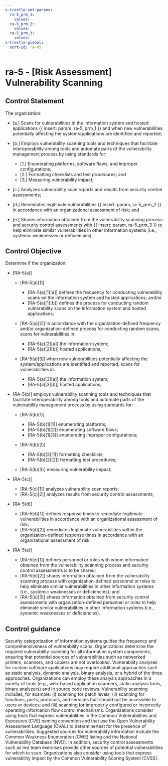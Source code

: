 ```yaml
---
x-trestle-set-params:
  ra-5_prm_1:
    values:
  ra-5_prm_2:
    values:
  ra-5_prm_3:
    values:
x-trestle-global:
  sort-id: ra-05
---
```


# ra-5 - \[Risk Assessment\] Vulnerability Scanning

## Control Statement

The organization:

- \[a.\] Scans for vulnerabilities in the information system and hosted applications {{ insert: param, ra-5_prm_1 }} and when new vulnerabilities potentially affecting the system/applications are identified and reported;

- \[b.\] Employs vulnerability scanning tools and techniques that facilitate interoperability among tools and automate parts of the vulnerability management process by using standards for:

  - \[1.\] Enumerating platforms, software flaws, and improper configurations;
  - \[2.\] Formatting checklists and test procedures; and
  - \[3.\] Measuring vulnerability impact;

- \[c.\] Analyzes vulnerability scan reports and results from security control assessments;

- \[d.\] Remediates legitimate vulnerabilities {{ insert: param, ra-5_prm_2 }} in accordance with an organizational assessment of risk; and

- \[e.\] Shares information obtained from the vulnerability scanning process and security control assessments with {{ insert: param, ra-5_prm_3 }} to help eliminate similar vulnerabilities in other information systems (i.e., systemic weaknesses or deficiencies).

## Control Objective

Determine if the organization:

- \[RA-5(a)\]

  - \[RA-5(a)[1]\]

    - \[RA-5(a)[1][a]\] defines the frequency for conducting vulnerability scans on the information system and hosted applications; and/or
    - \[RA-5(a)[1][b]\] defines the process for conducting random vulnerability scans on the information system and hosted applications;

  - \[RA-5(a)[2]\] in accordance with the organization-defined frequency and/or organization-defined process for conducting random scans, scans for vulnerabilities in:

    - \[RA-5(a)[2][a]\] the information system;
    - \[RA-5(a)[2][b]\] hosted applications;

  - \[RA-5(a)[3]\] when new vulnerabilities potentially affecting the system/applications are identified and reported, scans for vulnerabilities in:

    - \[RA-5(a)[3][a]\] the information system;
    - \[RA-5(a)[3][b]\] hosted applications;

- \[RA-5(b)\] employs vulnerability scanning tools and techniques that facilitate interoperability among tools and automate parts of the vulnerability management process by using standards for:

  - \[RA-5(b)(1)\]

    - \[RA-5(b)(1)[1]\] enumerating platforms;
    - \[RA-5(b)(1)[2]\] enumerating software flaws;
    - \[RA-5(b)(1)[3]\] enumerating improper configurations;

  - \[RA-5(b)(2)\]

    - \[RA-5(b)(2)[1]\] formatting checklists;
    - \[RA-5(b)(2)[2]\] formatting test procedures;

  - \[RA-5(b)(3)\] measuring vulnerability impact;

- \[RA-5(c)\]

  - \[RA-5(c)[1]\] analyzes vulnerability scan reports;
  - \[RA-5(c)[2]\] analyzes results from security control assessments;

- \[RA-5(d)\]

  - \[RA-5(d)[1]\] defines response times to remediate legitimate vulnerabilities in accordance with an organizational assessment of risk;
  - \[RA-5(d)[2]\] remediates legitimate vulnerabilities within the organization-defined response times in accordance with an organizational assessment of risk;

- \[RA-5(e)\]

  - \[RA-5(e)[1]\] defines personnel or roles with whom information obtained from the vulnerability scanning process and security control assessments is to be shared;
  - \[RA-5(e)[2]\] shares information obtained from the vulnerability scanning process with organization-defined personnel or roles to help eliminate similar vulnerabilities in other information systems (i.e., systemic weaknesses or deficiencies); and
  - \[RA-5(e)[3]\] shares information obtained from security control assessments with organization-defined personnel or roles to help eliminate similar vulnerabilities in other information systems (i.e., systemic weaknesses or deficiencies).

## Control guidance

Security categorization of information systems guides the frequency and comprehensiveness of vulnerability scans. Organizations determine the required vulnerability scanning for all information system components, ensuring that potential sources of vulnerabilities such as networked printers, scanners, and copiers are not overlooked. Vulnerability analyses for custom software applications may require additional approaches such as static analysis, dynamic analysis, binary analysis, or a hybrid of the three approaches. Organizations can employ these analysis approaches in a variety of tools (e.g., web-based application scanners, static analysis tools, binary analyzers) and in source code reviews. Vulnerability scanning includes, for example: (i) scanning for patch levels; (ii) scanning for functions, ports, protocols, and services that should not be accessible to users or devices; and (iii) scanning for improperly configured or incorrectly operating information flow control mechanisms. Organizations consider using tools that express vulnerabilities in the Common Vulnerabilities and Exposures (CVE) naming convention and that use the Open Vulnerability Assessment Language (OVAL) to determine/test for the presence of vulnerabilities. Suggested sources for vulnerability information include the Common Weakness Enumeration (CWE) listing and the National Vulnerability Database (NVD). In addition, security control assessments such as red team exercises provide other sources of potential vulnerabilities for which to scan. Organizations also consider using tools that express vulnerability impact by the Common Vulnerability Scoring System (CVSS).
